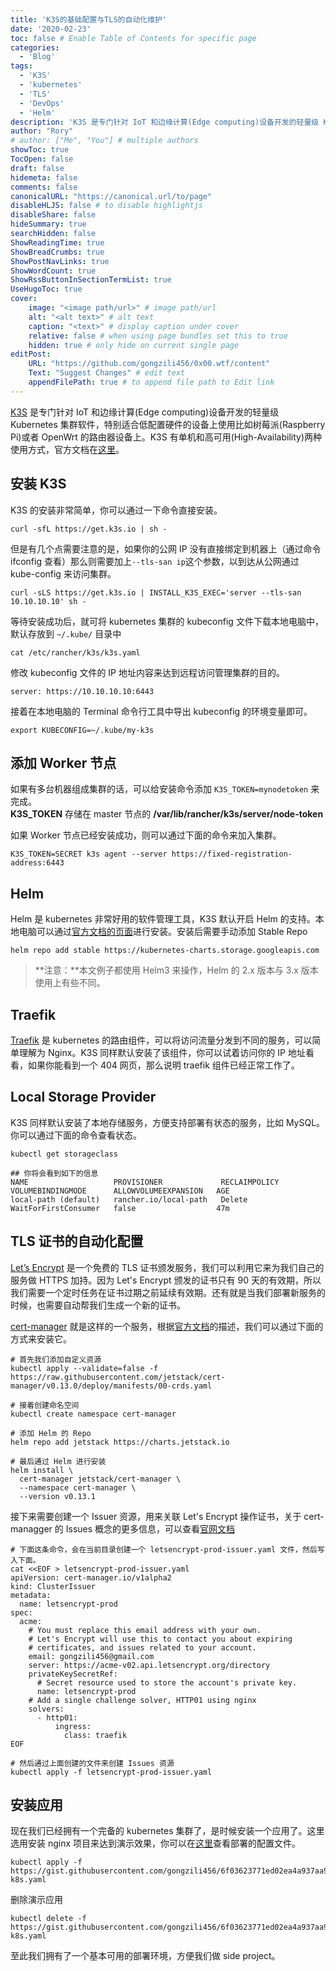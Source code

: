 ```yaml
---
title: 'K3S的基础配置与TLS的自动化维护'
date: '2020-02-23'
toc: false # Enable Table of Contents for specific page
categories:
  - 'Blog'
tags:
  - 'K3S'
  - 'kubernetes'
  - 'TLS'
  - 'DevOps'
  - 'Helm'
description: 'K3S 是专门针对 IoT 和边缘计算(Edge computing)设备开发的轻量级 Kubernetes 集群软件，特别适合低配置硬件的设备上使用比如树莓派(Raspberry Pi)或者 OpenWrt 的路由器设备上。K3S 有单机和高可用(High-Availability)两种使用方式，官方文档在[这里]。'
author: "Rory"
# author: ["Me", "You"] # multiple authors
showToc: true
TocOpen: false
draft: false
hidemeta: false
comments: false
canonicalURL: "https://canonical.url/to/page"
disableHLJS: false # to disable highlightjs
disableShare: false
hideSummary: true
searchHidden: false
ShowReadingTime: true
ShowBreadCrumbs: true
ShowPostNavLinks: true
ShowWordCount: true
ShowRssButtonInSectionTermList: true
UseHugoToc: true
cover:
    image: "<image path/url>" # image path/url
    alt: "<alt text>" # alt text
    caption: "<text>" # display caption under cover
    relative: false # when using page bundles set this to true
    hidden: true # only hide on current single page
editPost:
    URL: "https://github.com/gongzili456/0x00.wtf/content"
    Text: "Suggest Changes" # edit text
    appendFilePath: true # to append file path to Edit link
---
```


[K3S](https://k3s.io/) 是专门针对 IoT 和边缘计算(Edge computing)设备开发的轻量级 Kubernetes 集群软件，特别适合低配置硬件的设备上使用比如树莓派(Raspberry Pi)或者 OpenWrt 的路由器设备上。K3S 有单机和高可用(High-Availability)两种使用方式，官方文档在[这里](https://rancher.com/docs/k3s/latest/en/architecture/)。

<!--more-->

## 安装 K3S

K3S 的安装非常简单，你可以通过一下命令直接安装。

```
curl -sfL https://get.k3s.io | sh -

```

但是有几个点需要注意的是，如果你的公网 IP 没有直接绑定到机器上（通过命令 ifconfig 查看）那么则需要加上`--tls-san ip`这个参数，以到达从公网通过 kube-config 来访问集群。

```
curl -sLS https://get.k3s.io | INSTALL_K3S_EXEC='server --tls-san 10.10.10.10' sh -

```

等待安装成功后，就可将 kubernetes 集群的 kubeconfig 文件下载本地电脑中，默认存放到 `~/.kube/` 目录中

```
cat /etc/rancher/k3s/k3s.yaml

```

修改 kubeconfig 文件的 IP 地址内容来达到远程访问管理集群的目的。

```
server: https://10.10.10.10:6443

```

接着在本地电脑的 Terminal 命令行工具中导出 kubeconfig 的环境变量即可。

```
export KUBECONFIG=~/.kube/my-k3s

```

## 添加 Worker 节点

如果有多台机器组成集群的话，可以给安装命令添加 `K3S_TOKEN=mynodetoken` 来完成。  
**K3S_TOKEN** 存储在 master 节点的 **/var/lib/rancher/k3s/server/node-token**

如果 Worker 节点已经安装成功，则可以通过下面的命令来加入集群。

```
K3S_TOKEN=SECRET k3s agent --server https://fixed-registration-address:6443
```

## Helm

Helm 是 kubernetes 非常好用的软件管理工具，K3S 默认开启 Helm 的支持。本地电脑可以通过[官方文档的页面](https://helm.sh/docs/intro/install/)进行安装。安装后需要手动添加 Stable Repo

```
helm repo add stable https://kubernetes-charts.storage.googleapis.com
```

> **注意：**本文例子都使用 Helm3 来操作，Helm 的 2.x 版本与 3.x 版本使用上有些不同。

## **Traefik**

[Traefik](https://docs.traefik.io/) 是 kubernetes 的路由组件，可以将访问流量分发到不同的服务，可以简单理解为 Nginx。K3S 同样默认安装了该组件，你可以试着访问你的 IP 地址看看，如果你能看到一个 404 网页，那么说明 traefik 组件已经正常工作了。

## Local Storage Provider

K3S 同样默认安装了本地存储服务，方便支持部署有状态的服务，比如 MySQL。你可以通过下面的命令查看状态。

```
kubectl get storageclass

## 你将会看到如下的信息
NAME                   PROVISIONER             RECLAIMPOLICY   VOLUMEBINDINGMODE      ALLOWVOLUMEEXPANSION   AGE
local-path (default)   rancher.io/local-path   Delete          WaitForFirstConsumer   false                  47m

```

## TLS 证书的自动化配置

[Let’s Encrypt](https://letsencrypt.org/) 是一个免费的 TLS 证书颁发服务，我们可以利用它来为我们自己的服务做 HTTPS 加持。因为 Let's Encrypt 颁发的证书只有 90 天的有效期，所以我们需要一个定时任务在证书过期之前延续有效期。还有就是当我们部署新服务的时候，也需要自动帮我们生成一个新的证书。

[cert-manager](https://cert-manager.io/docs/) 就是这样的一个服务，根据[官方文档](https://cert-manager.io/docs/installation/kubernetes/)的描述，我们可以通过下面的方式来安装它。

```
# 首先我们添加自定义资源
kubectl apply --validate=false -f https://raw.githubusercontent.com/jetstack/cert-manager/v0.13.0/deploy/manifests/00-crds.yaml

# 接着创建命名空间
kubectl create namespace cert-manager

# 添加 Helm 的 Repo
helm repo add jetstack https://charts.jetstack.io

# 最后通过 Helm 进行安装
helm install \
  cert-manager jetstack/cert-manager \
  --namespace cert-manager \
  --version v0.13.1
```

接下来需要创建一个 Issuer 资源，用来关联 Let's Encrypt 操作证书，关于 cert-managger 的 Issues 概念的更多信息，可以查看[官网文档](https://cert-manager.io/docs/concepts/issuer/)

```
# 下面这条命令，会在当前目录创建一个 letsencrypt-prod-issuer.yaml 文件，然后写入下面。
cat <<EOF > letsencrypt-prod-issuer.yaml
apiVersion: cert-manager.io/v1alpha2
kind: ClusterIssuer
metadata:
  name: letsencrypt-prod
spec:
  acme:
    # You must replace this email address with your own.
    # Let's Encrypt will use this to contact you about expiring
    # certificates, and issues related to your account.
    email: gongzili456@gmail.com
    server: https://acme-v02.api.letsencrypt.org/directory
    privateKeySecretRef:
      # Secret resource used to store the account's private key.
      name: letsencrypt-prod
    # Add a single challenge solver, HTTP01 using nginx
    solvers:
      - http01:
          ingress:
            class: traefik
EOF

# 然后通过上面创建的文件来创建 Issues 资源
kubectl apply -f letsencrypt-prod-issuer.yaml
```

## 安装应用

现在我们已经拥有一个完备的 kubernetes 集群了，是时候安装一个应用了。这里选用安装 nginx 项目来达到演示效果，你可以在[这里](https://gist.github.com/gongzili456/6f03623771ed02ea4a937aa969ac6d2d)查看部署的配置文件。

```
kubectl apply -f https://gist.githubusercontent.com/gongzili456/6f03623771ed02ea4a937aa969ac6d2d/raw/e156ebf8a4d168b7a8562a3a827daf8f22a6a1d8/nginx-k8s.yaml
```

删除演示应用

```
kubectl delete -f https://gist.githubusercontent.com/gongzili456/6f03623771ed02ea4a937aa969ac6d2d/raw/e156ebf8a4d168b7a8562a3a827daf8f22a6a1d8/nginx-k8s.yaml
```

至此我们拥有了一个基本可用的部署环境，方便我们做 side project。
